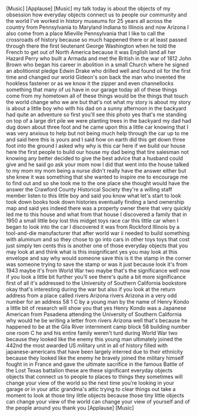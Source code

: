 
[Music]
[Applause]
[Music]
my talk today is about the objects of my
obsession how everyday objects connect
us to people our community and the world
I&#39;ve worked in history museums for 25
years all across the country from
Pennsylvania to Maryland Indiana to
Illinois and now Arizona I also come
from a place Mieville Pennsylvania that
I like to call the crossroads of history
because so much happened there or at
least passed through there
the first lieutenant George Washington
when he told the French to get out of
North America because it was English
land all her Hazard Perry who built a
Armada and met the British in the war of
1812 John Brown who began his career in
abolition in a small Church where he
signed an abolitionist pledge Edwin
Drake who drilled well and found oil for
the first time and changed our world
Gideon&#39;s son back the man who invented
the hookless fastener or as we know it
the zipper and even channellocks
something that many of us have in our
garage today all of these things come
from my hometown all of these things
would be the things that touch the world
change who we are but that&#39;s not what my
story is about my story is about a
little boy who with his dad on a sunny
afternoon in the backyard had quite an
adventure so first you&#39;ll see this photo
yes that&#39;s me standing on top of a large
dirt pile we were planting trees in the
backyard
my dad had dug down about three foot and
he came upon this a little car knowing
that I was very anxious to help but not
being much help through the car up to me
and said here this is yours and I said
how on earth did this get down three
foot into the ground
I asked why why is this car here if we
build our house here the first people to
build our house my dad being that tire
salesman not knowing any better decided
to give the best advice that a husband
could give and he said go ask your mom
now I did that went into the house
talked to my mom my mom being a nurse
didn&#39;t really have the answer either but
she knew it was something that she
wanted to inspire me to encourage me to
find out and so she took me to the one
place she thought would have the answer
the Crawford County Historical Society
they&#39;re a willing staff member listen to
this little boy and said you know what
let&#39;s start to look took down books took
down histories eventually finding a land
ownership map and said yes indeed there
was a property owner there that very
quickly led me to this house and what
from that house I discovered a family
that in 1950 a small little boy lost
this midget toys race car this little
car when I began to look into the car I
discovered it was from Rockford Illinois
by a tool-and-die manufacturer that
after world war ii needed to build
something with aluminum and so they
chose to go into cars in other toys toys
that cost just simply ten cents this is
another one of those everyday objects
that you may look at and think what is
this insignificant yes you may look at
this envelope and say why would someone
save this is it the stamp in the corner
was someone trying to save the stamp or
was it just because look it&#39;s from 1943
maybe it&#39;s from World War two maybe
that&#39;s the significance well now if you
look a little bit further you&#39;ll see
there&#39;s quite a bit more significance
first of all it&#39;s addressed to the
University of Southern California
bookstore okay that&#39;s interesting
during the war but also if you look at
the return address from a place called
rivers Arizona rivers Arizona in a very
odd number for an address 58 1 C by a
young man by the name of Henry Kondo a
little bit of research will show you
that yes Henry Kondo was a Japanese
American from Pasadena attending the
University of Southern California why
would he be writing a letter from rivers
Arizona well that&#39;s because he happened
to be at the Gila River internment camp
block 58 building number one room C he
and his entire family weren&#39;t turd
during World War two because they looked
like the enemy this young man ultimately
joined the 442nd the most awarded US
military unit in all of history filled
with japanese-americans that have been
largely interred due to their ethnicity
because they looked like the enemy he
bravely joined the military himself
fought in in France and gave the
ultimate sacrifice in the famous Battle
of the Lost Texas battalion these are
these significant everyday objects
objects that connect us to people to
places to things they sometimes will
change your view of the world so the
next time you&#39;re looking in your garage
or in your attic grandma&#39;s attic trying
to clear things out take a moment to
look at those tiny little objects
because those tiny little objects can
change your view of the world can change
your view of yourself and of the people
around you thank you
[Applause]
[Music]
